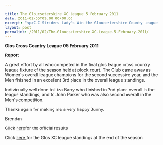 ```yaml
---

title: The Gloucsetershire XC League 5 February 2011
date: 2011-02-05T09:00:00+00:00
excerpt: "<p>CLC Striders Lady's Win the Gloucestershire County League for the second successive season - Men snatch an excellent Bronze Medal, Barry and Parker both Win individual Silver Medals. Well done Team., Brendan Ward (Club Chairman) Glos XC League Photos Report Results</p>"
layout: post
permalink: /2011/02/The-Gloucsetershire-XC-League-5-February-2011/
---
```

**Glos Cross Country League 05 February 2011**

**<a name="report"></a>**</p> 

**Report**

A great effort by all who competed in the final glos league cross country league fixture of the season held at plock court. The Club came away as Women's overall league champions for the second successive year, and the Men finished in an excellent 3rd place in the overall league standings.

Individually well done to Liza Barry who finished in 2nd place overall in the league standings, and to John Parker who was also second overall in the Men's competition.

Thanks again for making me a very happy Bunny.

Brendan

Click <a href="http://www.clcstriders-runningclub.co.uk/documents/Glos_CC_results_05February2011.pdf" target="_blank" rel="nofollow">here</a>for the official results 

Click <a href="http://www.clcstriders-runningclub.co.uk/documents/2010_2011GlosCCLgeStandingstodate3.pdf" target="_blank" rel="nofollow">here </a>for the Glos XC league standings at the end of the season